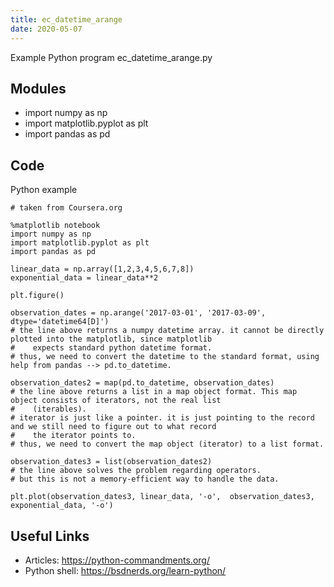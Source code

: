 ```yaml
---
title: ec_datetime_arange
date: 2020-05-07
---
```

Example Python program ec_datetime_arange.py

## Modules

* import numpy as np
* import matplotlib.pyplot as plt
* import pandas as pd

## Code

Python example

    # taken from Coursera.org
    
    %matplotlib notebook
    import numpy as np
    import matplotlib.pyplot as plt
    import pandas as pd
    
    linear_data = np.array([1,2,3,4,5,6,7,8])
    exponential_data = linear_data**2
    
    plt.figure()
    
    observation_dates = np.arange('2017-03-01', '2017-03-09', dtype='datetime64[D]')
    # the line above returns a numpy datetime array. it cannot be directly plotted into the matplotlib, since matplotlib
    #    expects standard python datetime format. 
    # thus, we need to convert the datetime to the standard format, using help from pandas --> pd.to_datetime. 
    
    observation_dates2 = map(pd.to_datetime, observation_dates)
    # the line above returns a list in a map object format. This map object consists of iterators, not the real list 
    #    (iterables). 
    # iterator is just like a pointer. it is just pointing to the record and we still need to figure out to what record
    #    the iterator points to. 
    # thus, we need to convert the map object (iterator) to a list format. 
    
    observation_dates3 = list(observation_dates2)
    # the line above solves the problem regarding operators. 
    # but this is not a memory-efficient way to handle the data.
    
    plt.plot(observation_dates3, linear_data, '-o',  observation_dates3, exponential_data, '-o')

## Useful Links

- Articles: https://python-commandments.org/
- Python shell: https://bsdnerds.org/learn-python/
